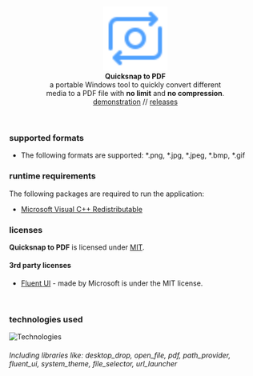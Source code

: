 <p align="center">
    <img src="./windows/runner/resources/app_icon.svg" width="128" height="128" /><br />
    <b>Quicksnap to PDF</b><br />
    a portable Windows tool to quickly convert different<br />media to a PDF file with <b>no limit</b> and <b>no compression</b>.
    <br />
    <a href="https://youtu.be/Wm-SVsl-_A8">demonstration</a> // <a href="https://github.com/sauciucrazvan/quicksnap2pdf/releases">releases</a>
</p>

<br />

### supported formats
- The following formats are supported: *.png, *.jpg, *.jpeg, *.bmp, *.gif

### runtime requirements
The following packages are required to run the application:
- <a href="https://learn.microsoft.com/en-us/cpp/windows/latest-supported-vc-redist?view=msvc-170">Microsoft Visual C++ Redistributable</a>

### licenses
**Quicksnap to PDF** is licensed under <a href="./LICENSE">MIT</a>.

#### 3rd party licenses
- [Fluent UI](https://github.com/microsoft/fluentui) - made by Microsoft is under the MIT license.

<br />

### technologies used
![Technologies](https://skillicons.dev/icons?i=dart,flutter,git)

###### Including libraries like: desktop_drop, open_file, pdf, path_provider, fluent_ui, system_theme, file_selector, url_launcher

